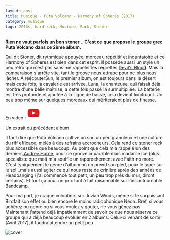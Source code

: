 ```yaml
---
layout: post
title: Musique - Puta Volcano - Harmony of Spheres (2017)
category: musique
tags: 2010s, hard-rock, Musique, Rock, Stoner
---
```

**Rien ne vaut parfois un bon stoner... C'est ce que propose le groupe grec Puta Volcano dans ce 2ème album.**

Qui dit Stoner, dit rythmique appuyée, morceau répétitif et incantatoire et ce Harmony of Spheres est bien dans cet esprit. Il possède aussi un style un peu rétro qui n'est pas sans me rappeler les regrettés <a href="https://cheziceman.wordpress.com/2010/10/28/a-suivre-the-devils-blood-2/">Devil's Blood</a>. Mais la comparaison s'arrête vite, tant le groove nous attrape pour ne plus nous lâcher. A réécouterSun, le premier album, on est toujours dans le désert mais cette fois, la cavalerie est arrivée. Luna, la chanteuse, qui faisait déjà montre d'une belle maîtrise, a cette fois passé la surmultipliée. La batterie est très profonde et ajoutée à la  ligne de basse, cela devient tonitruant. Un peu trop même sur quelques morceaux qui mériteraient plus de finesse.

En video : [![video](/images/youtube.png)](https://www.youtube.com/watch?v=Pwor96-32Z4)

Un extrait du précédent album

Il faut dire que Puta Volcano cultive un son un peu granuleux et une culture du riff efficace, mélés à des refrains accrocheurs. Cela rend ce stoner rock plus accessible que beaucoup. Au point que cela m'a rappelé un des derniers<a href="https://cheziceman.wordpress.com/2013/02/19/audrey-horne-youngblood/"> Audrey Horne</a>, pour ce groove imparable mais madame Ice (plus spécialiste que moi) m'a soufflé un rapprochement avec Faith no more. C'est typiquement le genre d'album où on prend son pied, pour le taper sur le sol...mais aussi agiter ce qui nous reste de crinière après des années de Headbanging (j'ai commencé tout petit, un peu trop près du mur, diront certains). Et tout ça pour un prix tout à fait raisonnable sur l'incontournable Bandcamp.

Pour ma part, je craque volontiers sur Jovian Winds, même si le surpuissant Birdfait son effet ou bien encore le moins radiophonique Neon. Bref, si vous adhérez ou genre ou si vous voulez y gouter, ne vous gênez pas. Maintenant j'attend déjà impatiemment de savoir ce que nous réserve ce groupe qui a déjà beaucoup évoluer en 2 albums. Celui-ci venant de sortir (Avril 2017), il faudra attendre un petit peu.

![cover](https://filedn.eu/llqi9IBxlYouGRXYG2xlROb/img/2017/putavolcano.jpg)
